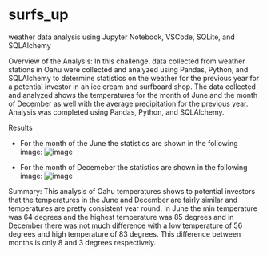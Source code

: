 # surfs_up
weather data analysis using Jupyter Notebook, VSCode, SQLite, and SQLAlchemy

Overview of the Analysis:
	In this challenge, data collected from weather stations in Oahu were collected and analyzed using Pandas, Python, and SQLAlchemy to determine statistics on the weather for the previous year for a potential investor in  an ice cream and surfboard shop. The data collected and analyzed shows the temperatures for the month of June and the month of December as well with the average precipitation for the previous year. 
	Analysis was completed using Pandas, Python, and SQLAlchemy.

Results
-  For the month of the June the statistics are shown in the following image:
![image](https://user-images.githubusercontent.com/111200771/201561378-147bb585-aff5-4796-8138-532b80e448ca.png)

 - For the month of Decemeber the statistics are shown in the following image: 
![image](https://user-images.githubusercontent.com/111200771/201561391-cae1f079-2825-4206-b141-7122b38b8cc0.png)

Summary: 
This analysis of Oahu temperatures shows to potential investors that the temperatures in the June and December are fairly similar and temperatures are pretty consistent year round. In June the min temperature was 64 degrees and the highest temperature was 85 degrees and in December there was not much difference with a low temperature of 56 degrees and high temperature of 83 degrees. This difference between months is only 8 and 3 degrees respectively.
